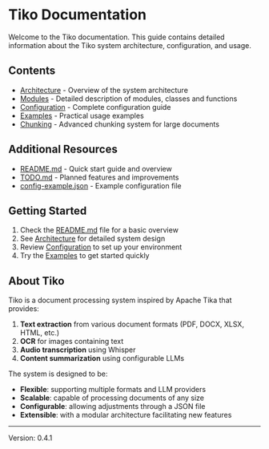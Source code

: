 # Tiko Documentation

Welcome to the Tiko documentation. This guide contains detailed information about the Tiko system architecture, configuration, and usage.

## Contents

- [Architecture](architecture.md) - Overview of the system architecture
- [Modules](modules.md) - Detailed description of modules, classes and functions
- [Configuration](configuration.md) - Complete configuration guide
- [Examples](examples.md) - Practical usage examples
- [Chunking](chunking.md) - Advanced chunking system for large documents

## Additional Resources

- [README.md](../README.md) - Quick start guide and overview
- [TODO.md](../TODO.md) - Planned features and improvements
- [config-example.json](../config-example.json) - Example configuration file

## Getting Started

1. Check the [README.md](../README.md) file for a basic overview
2. See [Architecture](architecture.md) for detailed system design
3. Review [Configuration](configuration.md) to set up your environment
4. Try the [Examples](examples.md) to get started quickly

## About Tiko

Tiko is a document processing system inspired by Apache Tika that provides:

1. **Text extraction** from various document formats (PDF, DOCX, XLSX, HTML, etc.)
2. **OCR** for images containing text
3. **Audio transcription** using Whisper
4. **Content summarization** using configurable LLMs

The system is designed to be:
- **Flexible**: supporting multiple formats and LLM providers
- **Scalable**: capable of processing documents of any size
- **Configurable**: allowing adjustments through a JSON file
- **Extensible**: with a modular architecture facilitating new features

---

Version: 0.4.1